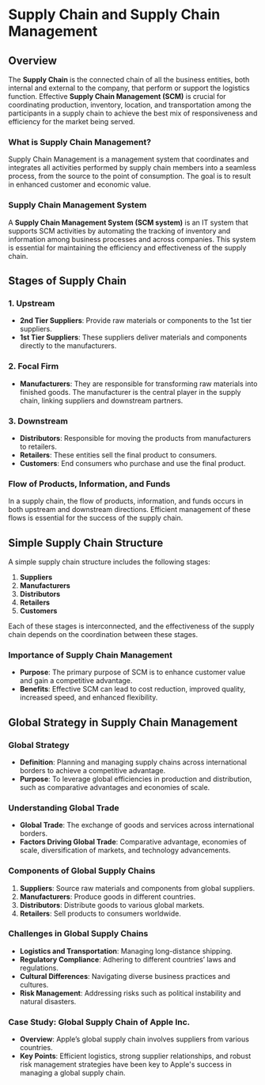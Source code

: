 # Supply Chain and Supply Chain Management

## Overview

The **Supply Chain** is the connected chain of all the business entities, both internal and external to the company, that perform or support the logistics function. Effective **Supply Chain Management (SCM)** is crucial for coordinating production, inventory, location, and transportation among the participants in a supply chain to achieve the best mix of responsiveness and efficiency for the market being served.

### What is Supply Chain Management?

Supply Chain Management is a management system that coordinates and integrates all activities performed by supply chain members into a seamless process, from the source to the point of consumption. The goal is to result in enhanced customer and economic value.

### Supply Chain Management System

A **Supply Chain Management System (SCM system)** is an IT system that supports SCM activities by automating the tracking of inventory and information among business processes and across companies. This system is essential for maintaining the efficiency and effectiveness of the supply chain.

## Stages of Supply Chain

### 1. **Upstream**
   - **2nd Tier Suppliers**: Provide raw materials or components to the 1st tier suppliers.
   - **1st Tier Suppliers**: These suppliers deliver materials and components directly to the manufacturers.

### 2. **Focal Firm**
   - **Manufacturers**: They are responsible for transforming raw materials into finished goods. The manufacturer is the central player in the supply chain, linking suppliers and downstream partners.

### 3. **Downstream**
   - **Distributors**: Responsible for moving the products from manufacturers to retailers.
   - **Retailers**: These entities sell the final product to consumers.
   - **Customers**: End consumers who purchase and use the final product.

### Flow of Products, Information, and Funds

In a supply chain, the flow of products, information, and funds occurs in both upstream and downstream directions. Efficient management of these flows is essential for the success of the supply chain.

## Simple Supply Chain Structure

A simple supply chain structure includes the following stages:

1. **Suppliers**
2. **Manufacturers**
3. **Distributors**
4. **Retailers**
5. **Customers**

Each of these stages is interconnected, and the effectiveness of the supply chain depends on the coordination between these stages.

### Importance of Supply Chain Management

- **Purpose**: The primary purpose of SCM is to enhance customer value and gain a competitive advantage.
- **Benefits**: Effective SCM can lead to cost reduction, improved quality, increased speed, and enhanced flexibility.

## Global Strategy in Supply Chain Management

### Global Strategy

- **Definition**: Planning and managing supply chains across international borders to achieve a competitive advantage.
- **Purpose**: To leverage global efficiencies in production and distribution, such as comparative advantages and economies of scale.

### Understanding Global Trade

- **Global Trade**: The exchange of goods and services across international borders.
- **Factors Driving Global Trade**: Comparative advantage, economies of scale, diversification of markets, and technology advancements.

### Components of Global Supply Chains

1. **Suppliers**: Source raw materials and components from global suppliers.
2. **Manufacturers**: Produce goods in different countries.
3. **Distributors**: Distribute goods to various global markets.
4. **Retailers**: Sell products to consumers worldwide.

### Challenges in Global Supply Chains

- **Logistics and Transportation**: Managing long-distance shipping.
- **Regulatory Compliance**: Adhering to different countries’ laws and regulations.
- **Cultural Differences**: Navigating diverse business practices and cultures.
- **Risk Management**: Addressing risks such as political instability and natural disasters.

### Case Study: Global Supply Chain of Apple Inc.

- **Overview**: Apple’s global supply chain involves suppliers from various countries.
- **Key Points**: Efficient logistics, strong supplier relationships, and robust risk management strategies have been key to Apple's success in managing a global supply chain.

